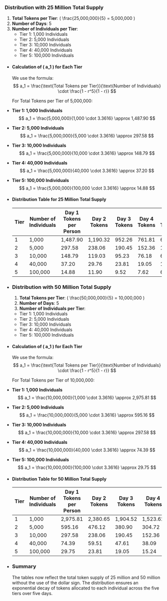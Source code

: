 ### Distribution with 25 Million Total Supply

1. **Total Tokens per Tier**: \( \frac{25,000,000}{5} = 5,000,000 \)
2. **Number of Days**: 5
3. **Number of Individuals per Tier**:
	- Tier 1: 1,000 Individuals
	- Tier 2: 5,000 Individuals
	- Tier 3: 10,000 Individuals
	- Tier 4: 40,000 Individuals
	- Tier 5: 100,000 Individuals
- #### Calculation of \( a_1 \) for Each Tier
  
  We use the formula:
  $$
  a_1 = \frac{\text{Total Tokens per Tier}}{\text{Number of Individuals} \cdot \frac{1 - r^5}{1 - r}}
  $$
  
  For Total Tokens per Tier of 5,000,000:
- **Tier 1: 1,000 Individuals**
  $$ a_1 = \frac{5,000,000}{1,000 \cdot 3.3616} \approx 1,487.90 $$
- **Tier 2: 5,000 Individuals**
  $$ a_1 = \frac{5,000,000}{5,000 \cdot 3.3616} \approx 297.58 $$
- **Tier 3: 10,000 Individuals**
  $$ a_1 = \frac{5,000,000}{10,000 \cdot 3.3616} \approx 148.79 $$
- **Tier 4: 40,000 Individuals**
  $$ a_1 = \frac{5,000,000}{40,000 \cdot 3.3616} \approx 37.20 $$
- **Tier 5: 100,000 Individuals**
  $$ a_1 = \frac{5,000,000}{100,000 \cdot 3.3616} \approx 14.88 $$
- #### Distribution Table for 25 Million Total Supply
  
  | Tier | Number of Individuals | Day 1 Tokens per Person | Day 2 Tokens | Day 3 Tokens | Day 4 Tokens | Day 5 Tokens | Total Tokens Used |
  |------|-----------------------|------------------------|------------- |--------------|--------------|--------------|-------------------|
  | 1    | 1,000                 | 1,487.90               | 1,190.32     | 952.26       | 761.81       | 609.45       | 5,000,000         |
  | 2    | 5,000                 | 297.58                 | 238.06       | 190.45       | 152.36       | 121.89       | 5,000,000         |
  | 3    | 10,000                | 148.79                 | 119.03       | 95.23        | 76.18        | 60.94        | 5,000,000         |
  | 4    | 40,000                | 37.20                  | 29.76        | 23.81        | 19.05        | 15.24        | 5,000,000         |
  | 5    | 100,000               | 14.88                  | 11.90        | 9.52         | 7.62         | 6.09         | 5,000,000         |
- ### Distribution with 50 Million Total Supply
  
  1. **Total Tokens per Tier**: \( \frac{50,000,000}{5} = 10,000,000 \)
  2. **Number of Days**: 5
  3. **Number of Individuals per Tier**:
	- Tier 1: 1,000 Individuals
	- Tier 2: 5,000 Individuals
	- Tier 3: 10,000 Individuals
	- Tier 4: 40,000 Individuals
	- Tier 5: 100,000 Individuals
- #### Calculation of \( a_1 \) for Each Tier
  
  We use the formula:
  $$
  a_1 = \frac{\text{Total Tokens per Tier}}{\text{Number of Individuals} \cdot \frac{1 - r^5}{1 - r}}
  $$
  
  For Total Tokens per Tier of 10,000,000:
- **Tier 1: 1,000 Individuals**
  $$ a_1 = \frac{10,000,000}{1,000 \cdot 3.3616} \approx 2,975.81 $$
- **Tier 2: 5,000 Individuals**
  $$ a_1 = \frac{10,000,000}{5,000 \cdot 3.3616} \approx 595.16 $$
- **Tier 3: 10,000 Individuals**
  $$ a_1 = \frac{10,000,000}{10,000 \cdot 3.3616} \approx 297.58 $$
- **Tier 4: 40,000 Individuals**
  $$ a_1 = \frac{10,000,000}{40,000 \cdot 3.3616} \approx 74.39 $$
- **Tier 5: 100,000 Individuals**
  $$ a_1 = \frac{10,000,000}{100,000 \cdot 3.3616} \approx 29.75 $$
- #### Distribution Table for 50 Million Total Supply
  
  | Tier | Number of Individuals | Day 1 Tokens per Person | Day 2 Tokens | Day 3 Tokens | Day 4 Tokens | Day 5 Tokens | Total Tokens Used |
  |------|-----------------------|------------------------|--------------|--------------|--------------|--------------|-------------------|
  | 1    | 1,000                 | 2,975.81               | 2,380.65     | 1,904.52     | 1,523.62     | 1,219.32     | 10,000,000        |
  | 2    | 5,000                 | 595.16                 | 476.12       | 380.90       | 304.72       | 243.78       | 10,000,000        |
  | 3    | 10,000                | 297.58                 | 238.06       | 190.45       | 152.36       | 121.88       | 10,000,000        |
  | 4    | 40,000                | 74.39                  | 59.51        | 47.61        | 38.09        | 30.95        | 10,000,000        |
  | 5    | 100,000               | 29.75                  | 23.81        | 19.05        | 15.24        | 12.19        | 10,000,000        |
- ### Summary
  
  The tables now reflect the total token supply of 25 million and 50 million without the use of the dollar sign. The distribution ensures an exponential decay of tokens allocated to each individual across the five tiers over five days.